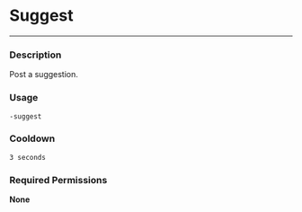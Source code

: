 # Suggest
---
### Description
Post a suggestion.
### Usage
```
-suggest
```
### Cooldown
`3 seconds`
### Required Permissions
**None**